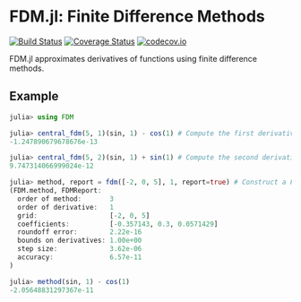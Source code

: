 # FDM.jl: Finite Difference Methods

[![Build Status](https://travis-ci.org/willtebbutt/FDM.jl.svg?branch=master)](https://travis-ci.org/willtebbutt/FDM.jl)
[![Coverage Status](https://coveralls.io/repos/willtebbutt/FDM.jl/badge.svg?branch=master&service=github)](https://coveralls.io/github/willtebbutt/FDM.jl?branch=master)
[![codecov.io](http://codecov.io/github/willtebbutt/FDM.jl/coverage.svg?branch=master)](http://codecov.io/github/willtebbutt/FDM.jl?branch=master)

FDM.jl approximates derivatives of functions using finite difference methods.

## Example

```julia
julia> using FDM

julia> central_fdm(5, 1)(sin, 1) - cos(1) # Compute the first derivative of `sin` with a 5th order central method.
-1.247890679678676e-13

julia> central_fdm(5, 2)(sin, 1) + sin(1) # Compute the second derivative of `sin` with a 5th order central method.
9.747314066999024e-12

julia> method, report = fdm([-2, 0, 5], 1, report=true) # Construct a FDM method on a custom grid.
(FDM.method, FDMReport:
  order of method:       3
  order of derivative:   1
  grid:                  [-2, 0, 5]
  coefficients:          [-0.357143, 0.3, 0.0571429]
  roundoff error:        2.22e-16
  bounds on derivatives: 1.00e+00
  step size:             3.62e-06
  accuracy:              6.57e-11
)

julia> method(sin, 1) - cos(1)
-2.05648831297367e-11
```
